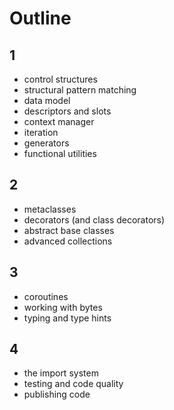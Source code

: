 # Outline

## 1

* control structures
* structural pattern matching
* data model
* descriptors and slots
* context manager
* iteration
* generators
* functional utilities


## 2

* metaclasses
* decorators (and class decorators)
* abstract base classes
* advanced collections

## 3

* coroutines
* working with bytes
* typing and type hints

## 4

* the import system
* testing and code quality
* publishing code

